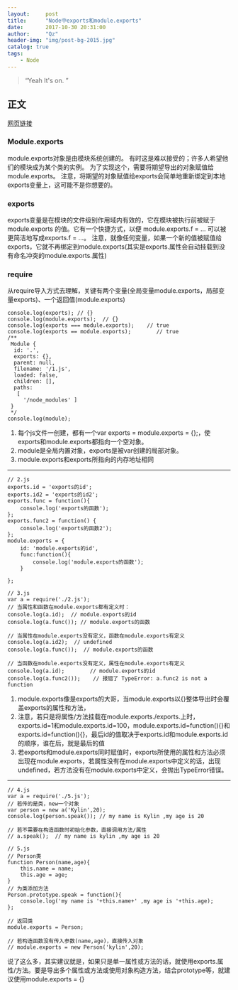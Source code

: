 ```yaml
---
layout:     post
title:      "Node中exports和module.exports"
date:       2017-10-30 20:31:00
author:     "Qz"
header-img: "img/post-bg-2015.jpg"
catalog: true
tags:
    - Node
---
```


> “Yeah It's on. ”


## 正文
 
[网页链接](https://www.ycjcl.cc/2017/02/10/module-exportshe-exportsde-qu-bie/)


### Module.exports
module.exports对象是由模块系统创建的。
有时这是难以接受的；许多人希望他们的模块成为某个类的实例。 为了实现这个，需要将期望导出的对象赋值给module.exports。 注意，将期望的对象赋值给exports会简单地重新绑定到本地exports变量上，这可能不是你想要的。

### exports
exports变量是在模块的文件级别作用域内有效的，它在模块被执行前被赋于 module.exports 的值。它有一个快捷方式，以便 module.exports.f = ... 可以被更简洁地写成exports.f = ...。 注意，就像任何变量，如果一个新的值被赋值给exports，它就不再绑定到module.exports(其实是exports.属性会自动挂载到没有命名冲突的module.exports.属性)

### require

从require导入方式去理解，关键有两个变量(全局变量module.exports，局部变量exports)、一个返回值(module.exports)


```
console.log(exports); // {}  
console.log(module.exports);  // {}  
console.log(exports === module.exports);    // true  
console.log(exports == module.exports);        // true  
/**
 Module {
  id: '.',
  exports: {},
  parent: null,
  filename: '/1.js',
  loaded: false,
  children: [],
  paths:
   [ 
     '/node_modules' ] 
 }
 */
console.log(module);
```

1. 每个js文件一创建，都有一个var exports = module.exports = {};，使exports和module.exports都指向一个空对象。
2. module是全局内置对象，exports是被var创建的局部对象。
3. module.exports和exports所指向的内存地址相同


----------


```
// 2.js
exports.id = 'exports的id';  
exports.id2 = 'exports的id2';  
exports.func = function(){  
    console.log('exports的函数');
};
exports.func2 = function() {  
    console.log('exports的函数2');
};
module.exports = {  
    id: 'module.exports的id',
    func:function(){
        console.log('module.exports的函数');
    }

};
```

```
// 3.js
var a = require('./2.js');  
// 当属性和函数在module.exports都有定义时：
console.log(a.id);  // module.exports的id  
console.log(a.func()); // module.exports的函数

// 当属性在module.exports没有定义，函数在module.exports有定义
console.log(a.id2);  // undefined  
console.log(a.func());  // module.exports的函数

// 当函数在module.exports没有定义，属性在module.exports有定义
console.log(a.id);        // module.exports的id  
console.log(a.func2());    // 报错了 TypeError: a.func2 is not a function  
```

1. module.exports像是exports的大哥，当module.exports以{}整体导出时会覆盖exports的属性和方法，
2. 注意，若只是将属性/方法挂载在module.exports./exports.上时，exports.id=1和module.exports.id=100，module.exports.id=function(){}和exports.id=function(){}，最后id的值取决于exports.id和module.exports.id的顺序，谁在后，就是最后的值
3. 若exports和module.exports同时赋值时，exports所使用的属性和方法必须出现在module.exports，若属性没有在module.exports中定义的话，出现undefined，若方法没有在module.exports中定义，会抛出TypeError错误。


----------
```
// 4.js
var a = require('./5.js');  
// 若传的是类，new一个对象
var person = new a('Kylin',20);  
console.log(person.speak()); // my name is Kylin ,my age is 20

// 若不需要在构造函数时初始化参数，直接调用方法/属性
// a.speak();  // my name is kylin ,my age is 20
```

```
// 5.js
// Person类
function Person(name,age){  
    this.name = name;
    this.age = age;
}
// 为类添加方法
Person.prototype.speak = function(){  
    console.log('my name is '+this.name+' ,my age is '+this.age);
};

// 返回类
module.exports = Person;

// 若构造函数没有传入参数(name,age)，直接传入对象
// module.exports = new Person('kylin',20);
```

说了这么多，其实建议就是，如果只是单一属性或方法的话，就使用exports.属性/方法。要是导出多个属性或方法或使用对象构造方法，结合prototype等，就建议使用module.exports = {}